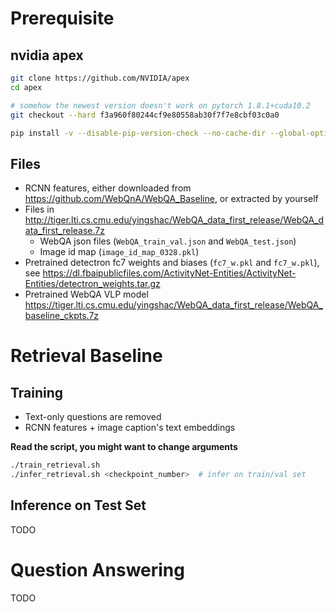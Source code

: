 # Prerequisite

## nvidia apex

```bash
git clone https://github.com/NVIDIA/apex
cd apex

# somehow the newest version doesn't work on pytorch 1.8.1+cuda10.2
git checkout --hard f3a960f80244cf9e80558ab30f7f7e8cbf03c0a0 

pip install -v --disable-pip-version-check --no-cache-dir --global-option="--cpp_ext" --global-option="--cuda_ext" ./
```

## Files

- RCNN features, either downloaded from https://github.com/WebQnA/WebQA_Baseline, or extracted by yourself
- Files in http://tiger.lti.cs.cmu.edu/yingshac/WebQA_data_first_release/WebQA_data_first_release.7z
    - WebQA json files (`WebQA_train_val.json` and `WebQA_test.json`)
    - Image id map (`image_id_map_0328.pkl`)
- Pretrained detectron fc7 weights and biases (`fc7_w.pkl` and `fc7_w.pkl`),
  see https://dl.fbaipublicfiles.com/ActivityNet-Entities/ActivityNet-Entities/detectron_weights.tar.gz
- Pretrained WebQA VLP model https://tiger.lti.cs.cmu.edu/yingshac/WebQA_data_first_release/WebQA_baseline_ckpts.7z

# Retrieval Baseline

## Training

- Text-only questions are removed
- RCNN features + image caption's text embeddings

**Read the script, you might want to change arguments**

```bash
./train_retrieval.sh
./infer_retrieval.sh <checkpoint_number>  # infer on train/val set
```

## Inference on Test Set

TODO

# Question Answering

TODO
